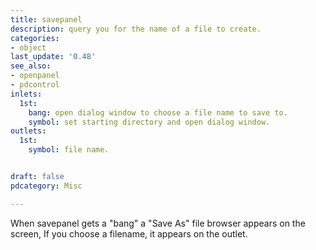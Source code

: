 ```yaml
---
title: savepanel
description: query you for the name of a file to create.
categories:
- object
last_update: '0.48'
see_also:
- openpanel
- pdcontrol
inlets:
  1st: 
    bang: open dialog window to choose a file name to save to.	
    symbol: set starting directory and open dialog window.
outlets:
  1st:
    symbol: file name.


draft: false
pdcategory: Misc

---
```


When savepanel gets a "bang" a "Save As" file browser appears on the screen, If you choose a filename, it appears on the outlet.